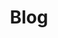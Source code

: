 ---
title: Blog
description: Announcements about the blog itself
image:

# Badge style
style:
    background: "#7EB900"
    color: "#fff"
---